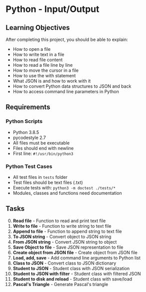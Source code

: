 # Python - Input/Output

## Learning Objectives
After completing this project, you should be able to explain:

- How to open a file
- How to write text in a file
- How to read file content
- How to read a file line by line
- How to move the cursor in a file
- How to use the with statement
- What JSON is and how to work with it
- How to convert Python data structures to JSON and back
- How to access command line parameters in Python

## Requirements

### Python Scripts
- Python 3.8.5
- pycodestyle 2.7
- All files must be executable
- Files should end with newline
- First line: `#!/usr/bin/python3`

### Python Test Cases
- All test files in `tests` folder
- Test files should be text files (.txt)
- Execute tests with: `python3 -m doctest ./tests/*`
- Modules, classes and functions need documentation

## Tasks

0. **Read file** - Function to read and print text file
1. **Write to file** - Function to write string to text file
2. **Append to file** - Function to append string to text file
3. **To JSON string** - Convert object to JSON string
4. **From JSON string** - Convert JSON string to object
5. **Save Object to file** - Save JSON representation to file
6. **Create object from JSON file** - Create object from JSON file
7. **Load, add, save** - Add command line arguments to Python list
8. **Class to JSON** - Convert class to JSON dictionary
9. **Student to JSON** - Student class with JSON serialization
10. **Student to JSON with filter** - Student class with filtered JSON
11. **Student to disk and reload** - Student class with save/load
12. **Pascal's Triangle** - Generate Pascal's triangle